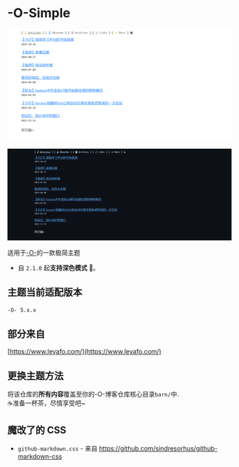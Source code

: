 # -O-Simple

![](./readme_pics/light.png)  

![](./readme_pics/dark.png)

适用于[-O-](https://github.com/SomeBottle/-O-)的一款极简主题  

* 自 `2.1.0` 起**支持深色模式** 🌙。

## 主题当前适配版本

```-O- 5.x.x```

## 部分来自  
[https://www.leyafo.com/](https://www.leyafo.com/)  

## 更换主题方法  
将该仓库的**所有内容**覆盖至你的-O-博客仓库核心目录```barn/```中.   
☕准备一杯茶，尽情享受吧~  

## 魔改了的 CSS 

* `github-markdown.css` - 来自 https://github.com/sindresorhus/github-markdown-css  